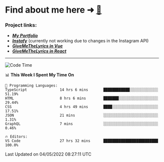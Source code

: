 # Find about me here ➜ [🧑](https://pauabella.dev)

### Project links:
- ***[My Portfolio](https://pauabella.dev)***
- ***[Instafy](https://instafy.me)*** (currently not working due to changes in the Instagram API)
- ***[GiveMeTheLyrics in Vue](https://lyrics.pauabella.dev)***
- ***[GiveMeTheLyrics in React](https://pauabella.dev/GiveMeTheLyrics)***

---
<!--START_SECTION:waka-->
![Code Time](http://img.shields.io/badge/Code%20Time-1%2C011%20hrs%2054%20mins-blue)

📊 **This Week I Spent My Time On** 

```text
💬 Programming Languages: 
TypeScript               14 hrs 6 mins       ████████████░░░░░░░░░░░░░   51.19% 
HTML                     8 hrs 6 mins        ███████░░░░░░░░░░░░░░░░░░   29.44% 
CSS                      4 hrs 49 mins       ████░░░░░░░░░░░░░░░░░░░░░   17.51% 
JSON                     21 mins             ░░░░░░░░░░░░░░░░░░░░░░░░░   1.31% 
GraphQL                  7 mins              ░░░░░░░░░░░░░░░░░░░░░░░░░   0.46%

🔥 Editors: 
VS Code                  27 hrs 32 mins      █████████████████████████   100.0%

```


 Last Updated on 04/05/2022 08:27:11 UTC
<!--END_SECTION:waka-->
